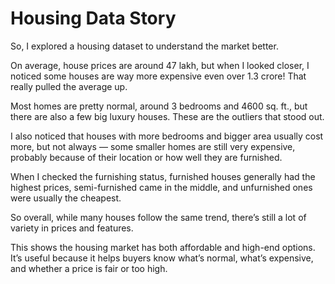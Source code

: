 # Housing Data Story

So, I explored a housing dataset to understand the market better.

On average, house prices are around 47 lakh, but when I looked closer, I noticed some houses are way more expensive even over 1.3 crore! That really pulled the average up.

Most homes are pretty normal, around 3 bedrooms and 4600 sq. ft., but there are also a few big luxury houses. These are the outliers that stood out.

I also noticed that houses with more bedrooms and bigger area usually cost more, but not always — some smaller homes are still very expensive, probably because of their location or how well they are furnished.

When I checked the furnishing status, furnished houses generally had the highest prices, semi-furnished came in the middle, and unfurnished ones were usually the cheapest.

So overall, while many houses follow the same trend, there’s still a lot of variety in prices and features.

This shows the housing market has both affordable and high-end options. It’s useful because it helps buyers know what’s normal, what’s expensive, and whether a price is fair or too high.
